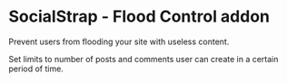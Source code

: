 # SocialStrap - Flood Control addon


Prevent users from flooding your site with useless content. 

Set limits to number of posts and comments user can create in a certain period of time.
